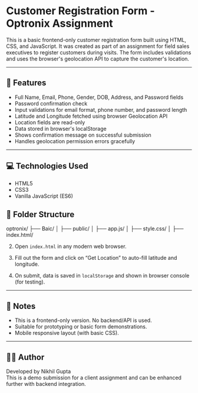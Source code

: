 # Customer Registration Form - Optronix Assignment

This is a basic frontend-only customer registration form built using HTML, CSS, and JavaScript. It was created as part of an assignment for field sales executives to register customers during visits. The form includes validations and uses the browser's geolocation API to capture the customer's location.

---

## 🔧 Features

- Full Name, Email, Phone, Gender, DOB, Address, and Password fields
- Password confirmation check
- Input validations for email format, phone number, and password length
- Latitude and Longitude fetched using browser Geolocation API
- Location fields are read-only
- Data stored in browser's localStorage
- Shows confirmation message on successful submission
- Handles geolocation permission errors gracefully

---

## 💻 Technologies Used

- HTML5
- CSS3
- Vanilla JavaScript (ES6)

## 📁 Folder Structure

optronix/
├── Baic/
│ ├── public/
│     ├── app.js/
│     ├── style.css/
│ ├── index.html/



2. Open `index.html` in any modern web browser.

3. Fill out the form and click on “Get Location” to auto-fill latitude and longitude.

4. On submit, data is saved in `localStorage` and shown in browser console (for testing).

---

## 📝 Notes

- This is a frontend-only version. No backend/API is used.
- Suitable for prototyping or basic form demonstrations.
- Mobile responsive layout (with basic CSS).

---

## 🙋‍♂️ Author

Developed by Nikhil Gupta  
This is a demo submission for a client assignment and can be enhanced further with backend integration.

